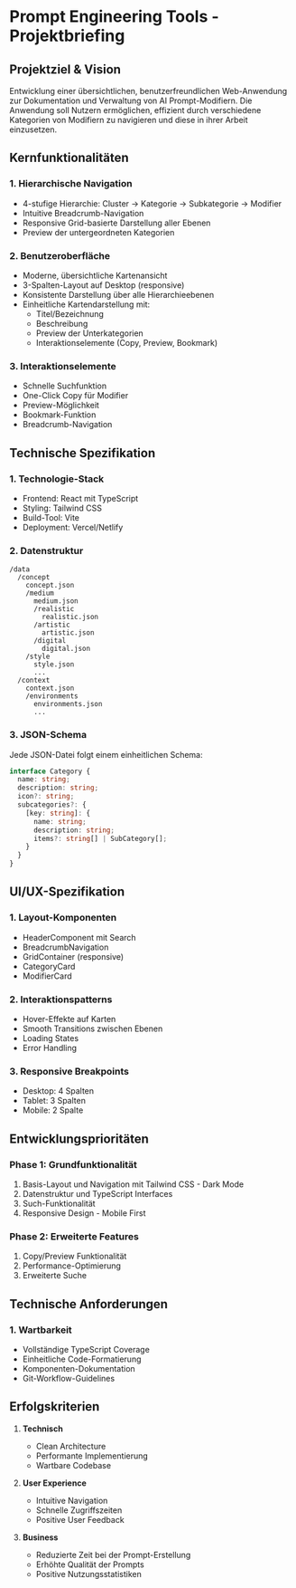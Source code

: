 # Prompt Engineering Tools - Projektbriefing

## Projektziel & Vision

Entwicklung einer übersichtlichen, benutzerfreundlichen Web-Anwendung zur Dokumentation und Verwaltung von AI Prompt-Modifiern. Die Anwendung soll Nutzern ermöglichen, effizient durch verschiedene Kategorien von Modifiern zu navigieren und diese in ihrer Arbeit einzusetzen.

## Kernfunktionalitäten

### 1. Hierarchische Navigation
- 4-stufige Hierarchie: Cluster → Kategorie → Subkategorie → Modifier
- Intuitive Breadcrumb-Navigation
- Responsive Grid-basierte Darstellung aller Ebenen
- Preview der untergeordneten Kategorien

### 2. Benutzeroberfläche
- Moderne, übersichtliche Kartenansicht
- 3-Spalten-Layout auf Desktop (responsive)
- Konsistente Darstellung über alle Hierarchieebenen
- Einheitliche Kartendarstellung mit:
  - Titel/Bezeichnung
  - Beschreibung
  - Preview der Unterkategorien
  - Interaktionselemente (Copy, Preview, Bookmark)

### 3. Interaktionselemente
- Schnelle Suchfunktion
- One-Click Copy für Modifier
- Preview-Möglichkeit
- Bookmark-Funktion
- Breadcrumb-Navigation

## Technische Spezifikation

### 1. Technologie-Stack
- Frontend: React mit TypeScript
- Styling: Tailwind CSS
- Build-Tool: Vite
- Deployment: Vercel/Netlify

### 2. Datenstruktur
```plaintext
/data
  /concept
    concept.json           
    /medium
      medium.json         
      /realistic
        realistic.json    
      /artistic
        artistic.json     
      /digital
        digital.json     
    /style
      style.json
      ...
  /context
    context.json
    /environments
      environments.json
      ...
```

### 3. JSON-Schema
Jede JSON-Datei folgt einem einheitlichen Schema:
```typescript
interface Category {
  name: string;
  description: string;
  icon?: string;
  subcategories?: {
    [key: string]: {
      name: string;
      description: string;
      items?: string[] | SubCategory[];
    }
  }
}
```

## UI/UX-Spezifikation

### 1. Layout-Komponenten
- HeaderComponent mit Search
- BreadcrumbNavigation
- GridContainer (responsive)
- CategoryCard
- ModifierCard

### 2. Interaktionspatterns
- Hover-Effekte auf Karten
- Smooth Transitions zwischen Ebenen
- Loading States
- Error Handling

### 3. Responsive Breakpoints
- Desktop: 4 Spalten
- Tablet: 3 Spalten
- Mobile: 2 Spalte

## Entwicklungsprioritäten

### Phase 1: Grundfunktionalität
1. Basis-Layout und Navigation mit Tailwind CSS - Dark Mode
2. Datenstruktur und TypeScript Interfaces
3. Such-Funktionalität
4. Responsive Design - Mobile First

### Phase 2: Erweiterte Features
1. Copy/Preview Funktionalität
2. Performance-Optimierung
3. Erweiterte Suche

## Technische Anforderungen

### 1. Wartbarkeit
- Vollständige TypeScript Coverage
- Einheitliche Code-Formatierung
- Komponenten-Dokumentation
- Git-Workflow-Guidelines

## Erfolgskriterien

1. **Technisch**
   - Clean Architecture
   - Performante Implementierung
   - Wartbare Codebase

2. **User Experience**
   - Intuitive Navigation
   - Schnelle Zugriffszeiten
   - Positive User Feedback

3. **Business**
   - Reduzierte Zeit bei der Prompt-Erstellung
   - Erhöhte Qualität der Prompts
   - Positive Nutzungsstatistiken

